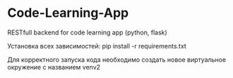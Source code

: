 # Code-Learning-App
RESTfull backend for code learning app  (python, flask)

Установка всех зависимостей:
pip install -r requirements.txt

Для корректного запуска кода необходимо создать новое виртуальное окружение
с названием venv2
